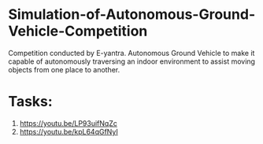 # Simulation-of-Autonomous-Ground-Vehicle-Competition
Competition conducted by E-yantra. Autonomous Ground Vehicle to make it capable of autonomously traversing an indoor environment to assist moving objects from one place to another.
# Tasks:
1. https://youtu.be/LP93uifNqZc
2. https://youtu.be/kpL64qGfNyI
